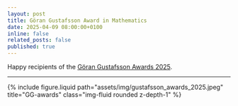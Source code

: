 ```yaml
---
layout: post
title: Göran Gustafsson Award in Mathematics
date: 2025-04-09 08:00:00+0100
inline: false
related_posts: false
published: true
---
```


Happy recipients of the [Göran Gustafsson Awards 2025](https://www.kva.se/nyheter/fem-forskare-far-dela-pa-375-miljoner-fran-goran-gustafssons-stiftelse/).

---

<div class="col-12 col-sm-8">
    {% include figure.liquid path="assets/img/gustafsson_awards_2025.jpeg" title="GG-awards" class="img-fluid rounded z-depth-1" %}
</div>
